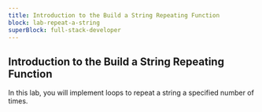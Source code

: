 ```yaml
---
title: Introduction to the Build a String Repeating Function
block: lab-repeat-a-string
superBlock: full-stack-developer
---
```


## Introduction to the Build a String Repeating Function

In this lab, you will implement loops to repeat a string a specified number of times.
